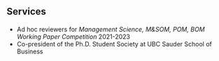 <h2 id="services" style="margin: 20px 0px 20px;">Services</h2>

<ul style="margin:0 0 5px;">
  <li><autocolor>Ad hoc reviewers for <em>Management Science, M&SOM, POM, BOM Working Paper Competition</em> 2021-2023</autocolor></li>
  <li><autocolor>Co-president of the Ph.D. Student Society at UBC Sauder School of Business</autocolor></li>
</ul>

